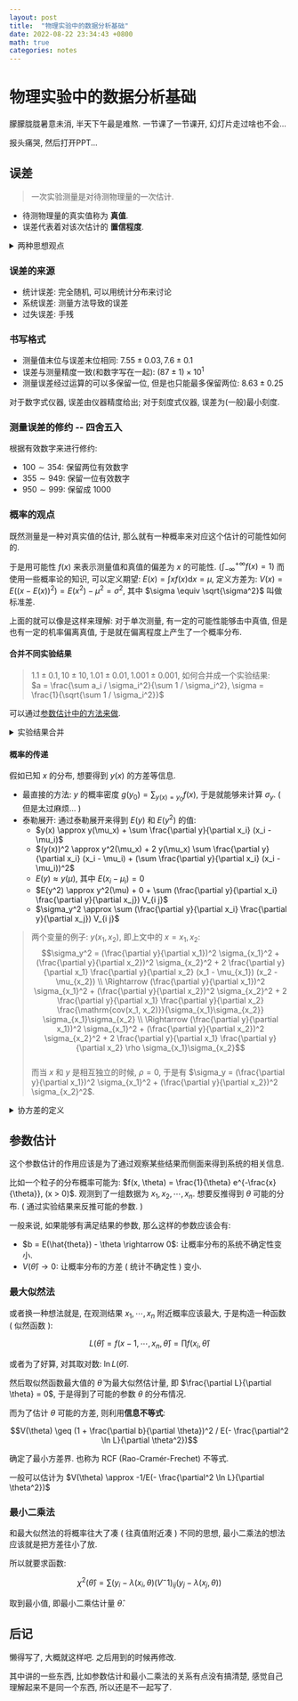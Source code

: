 ```yaml
---
layout: post
title:  "物理实验中的数据分析基础"
date: 2022-08-22 23:34:43 +0800
math: true
categories: notes
---
```

# 物理实验中的数据分析基础
朦朦胧胧暑意未消, 半天下午最是难熬. 一节课了一节课开, 幻灯片走过啥也不会... 

报头痛哭, 然后打开PPT... 

## 误差
> 一次实验测量是对待测物理量的一次估计. 

* 待测物理量的真实值称为 **真值**. 
* 误差代表着对该次估计的 **置信程度**. 

<details>
<summary> 两种思想观点 </summary>
<p>
Frequentist: 误差及其分布用于描述真值落在 $[\mathrm{Measure} - \delta, \mathrm{Measure} + \delta]$ 的概率. (为主要学的东西)
</p>

<p>
Bayesian: 通过测量不断加深对测量真值的理解. 
</p>
</details>

### 误差的来源
* 统计误差: 完全随机, 可以用统计分布来讨论
* 系统误差: 测量方法导致的误差
* 过失误差: 手残

### 书写格式
* 测量值末位与误差末位相同: $7.55 \pm 0.03, 7.6 \pm 0.1$
* 误差与测量精度一致(和数字写在一起): $(87 \pm 1) \times 10^1$
* 测量误差经过运算的可以多保留一位, 但是也只能最多保留两位: $8.63 \pm 0.25$

对于数字式仪器, 误差由仪器精度给出; 对于刻度式仪器, 误差为(一般)最小刻度. 

### 测量误差的修约 -- 四舍五入
根据有效数字来进行修约: 

* $100 \sim 354$: 保留两位有效数字
* $355 \sim 949$: 保留一位有效数字
* $950 \sim 999$: 保留成 $1000$

### 概率的观点
既然测量是一种对真实值的估计, 那么就有一种概率来对应这个估计的可能性如何的. 

于是用可能性 $f(x)$ 来表示测量值和真值的偏差为 $x$ 的可能性. ($\int_{-\infty}^{+\infty} f(x) = 1$) 而使用一些概率论的知识, 可以定义期望: $E(x) = \int x f(x) \mathrm{d}x = \mu$, 定义方差为: $V(x) = E((x - E(x))^2) = E(x^2) - \mu^2 = \sigma^2$, 其中 $\sigma \equiv \sqrt{\sigma^2}$ 叫做标准差. 

上面的就可以像是这样来理解: 对于单次测量, 有一定的可能性能够击中真值, 但是也有一定的机率偏离真值, 于是就在偏离程度上产生了一个概率分布. 

#### 合并不同实验结果
> $1.1 \pm 0.1, 10 \pm 10, 1.01 \pm 0.01, 1.001 \pm 0.001$, 如何合并成一个实验结果:   
> $a = \frac{\sum a_i / \sigma_i^2}{\sum 1 / \sigma_i^2}, \sigma = \frac{1}{\sqrt{\sum 1 / \sigma_i^2}}$

可以通过[参数估计中的方法来做](#参数估计). 

<details>
<summary> 实验结果合并 </summary>

<p>
$n$ 次测量后, 物理量 $\mu$ 的结果为 $x_i \pm \sigma_i$, 认为 $x_i \sim N(\mu, \sigma_i^2)$. 于是似然函数为: 

$$L(\mu) = \prod \frac{1}{\sqrt{2 \pi} \sigma_i} \exp (-\frac{1}{2} (\frac{x_i - \mu}{\sigma_i})^2)$$

于是就能够通过解似然方程来得到最终的结果了. 
</p>
</details>

#### 概率的传递
假如已知 $x$ 的分布, 想要得到 $y(x)$ 的方差等信息. 

* 最直接的方法: $y$ 的概率密度 $g(y_0) = \sum_{y(x) = y_0} f(x)$, 于是就能够来计算 $\sigma_y$. ( 但是太过麻烦... )
* 泰勒展开: 通过泰勒展开来得到 $E(y)$ 和 $E(y^2)$ 的值: 
  * $y(x) \approx y(\mu_x) + \sum \frac{\partial y}{\partial x_i} (x_i - \mu_i)$
  * $(y(x))^2 \approx y^2(\mu_x) + 2 y(\mu_x) \sum \frac{\partial y}{\partial x_i} (x_i - \mu_i) + (\sum \frac{\partial y}{\partial x_i} (x_i - \mu_i))^2$
  * $E(y) \approx y(\mu)$, 其中 $E(x_i - \mu_i) = 0$
  * $E(y^2) \approx y^2(\mu) + 0 + \sum (\frac{\partial y}{\partial x_i} \frac{\partial y}{\partial x_j}) V_{i j}$
  * $\sigma_y^2 \approx \sum (\frac{\partial y}{\partial x_i} \frac{\partial y}{\partial x_j}) V_{i j}$

> 两个变量的例子: $y(x_1, x_2)$, 即上文中的 $x = x_1, x_2$:  
> $$\sigma_y^2 = (\frac{\partial y}{\partial x_1})^2 \sigma_{x_1}^2 + (\frac{\partial y}{\partial x_2})^2 \sigma_{x_2}^2 + 2 \frac{\partial y}{\partial x_1} \frac{\partial y}{\partial x_2} (x_1 - \mu_{x_1}) (x_2 - \mu_{x_2}) \\ \Rightarrow (\frac{\partial y}{\partial x_1})^2 \sigma_{x_1}^2 + (\frac{\partial y}{\partial x_2})^2 \sigma_{x_2}^2 + 2 \frac{\partial y}{\partial x_1} \frac{\partial y}{\partial x_2} \frac{\mathrm{cov(x_1, x_2)}}{\sigma_{x_1}\sigma_{x_2}} \sigma_{x_1}\sigma_{x_2} \\ \Rightarrow (\frac{\partial y}{\partial x_1})^2 \sigma_{x_1}^2 + (\frac{\partial y}{\partial x_2})^2 \sigma_{x_2}^2 + 2 \frac{\partial y}{\partial x_1} \frac{\partial y}{\partial x_2} \rho \sigma_{x_1}\sigma_{x_2}$$  
> 而当 $x$ 和 $y$ 是相互独立的时候, $\rho = 0$, 于是有 $\sigma_y = (\frac{\partial y}{\partial x_1})^2 \sigma_{x_1}^2 + (\frac{\partial y}{\partial x_2})^2 \sigma_{x_2}^2$.  

<details>
<summary> 协方差的定义 </summary>
定义协方差 $\mathrm{cov}[x, y]$ 为: 

$$\mathrm{cov}[x, y] = E((x - \mu_x)(y - \mu_y)) = E(x y) - \mu_x \mu_y$$

并定义相关系数为 $\rho_{x y} = \frac{\mathrm{cov}[x, y]}{\sigma_x \sigma_y}$. 

那么两个变量相互独立的话, $f(x, y) = \Theta (x) \Psi (y) \Rightarrow E(x y) = \iint x \Theta (x) y \Psi (y) \mathrm{d}x \mathrm{d}y = \mu_x \mu_y \Rightarrow \mathrm{cov}(x, y) = 0 \Rightarrow \rho_{x y} = 0$. 
</details>

## 参数估计
这个参数估计的作用应该是为了通过观察某些结果而侧面来得到系统的相关信息. 

比如一个粒子的分布概率可能为: $f(x, \theta) = \frac{1}{\theta} e^{-\frac{x}{\theta}}, (x > 0)$. 观测到了一组数据为 $x_1, x_2, \cdots, x_n$. 想要反推得到 $\theta$ 可能的分布. ( 通过实验结果来反推可能的参数. )

一般来说, 如果能够有满足结果的参数, 那么这样的参数应该会有: 
* $b = E(\hat{theta}) - \theta \rightarrow 0$: 让概率分布的系统不确定性变小. 
* $V(\hat{\theta}) \rightarrow 0$: 让概率分布的方差 ( 统计不确定性 ) 变小. 

### 最大似然法
或者换一种想法就是, 在观测结果 $x_1, \cdots, x_n$ 附近概率应该最大, 于是构造一种函数 ( 似然函数 ): 

$$L(\hat{\theta}) = f(x-1, \cdots, x_n, \hat{\theta}) = \prod f(x_i, \hat{\theta})$$

或者为了好算, 对其取对数: $\ln L(\hat{\theta})$. 

然后取似然函数最大值的 $\hat{\theta}$ 为最大似然估计量, 即 $\frac{\partial L}{\partial \theta} = 0$, 于是得到了可能的参数 $\theta$ 的分布情况. 

而为了估计 $\theta$ 可能的方差, 则利用**信息不等式**: 

$$V(\theta) \geq (1 + \frac{\partial b}{\partial \theta})^2 / E(- \frac{\partial^2 \ln L}{\partial \theta^2})$$

确定了最小方差界. 也称为 RCF (Rao-Cramér-Frechet) 不等式. 

一般可以估计为 $V(\theta) \approx -1/E(- \frac{\partial^2 \ln L}{\partial \theta^2})$

### 最小二乘法
和最大似然法的将概率往大了凑 ( 往真值附近凑 ) 不同的思想, 最小二乘法的想法应该就是把方差往小了放. 

所以就要求函数: 

$$\chi^2(\hat{\theta}) = \sum (y_i - \lambda (x_i, \theta) (V^-1)_{ij} (y_j - \lambda(x_j, \theta))$$

取到最小值, 即最小二乘估计量 $\hat{\theta}$. 

## 后记
懒得写了, 大概就这样吧. 之后用到的时候再修改. 

其中讲的一些东西, 比如参数估计和最小二乘法的关系有点没有搞清楚, 感觉自己理解起来不是同一个东西, 所以还是不一起写了. 

